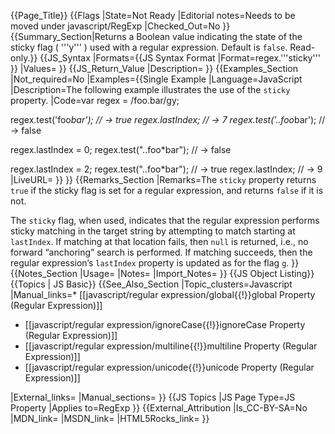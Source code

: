 {{Page_Title}}
{{Flags
|State=Not Ready
|Editorial notes=Needs to be moved under javascript/RegExp
|Checked_Out=No
}}
{{Summary_Section|Returns a Boolean value indicating the state of the sticky flag ( '''y''' ) used with a regular expression. Default is <code>false</code>. Read-only.}}
{{JS_Syntax
|Formats={{JS Syntax Format
|Format=regex.'''sticky'''
}}
|Values=
}}
{{JS_Return_Value
|Description=
}}
{{Examples_Section
|Not_required=No
|Examples={{Single Example
|Language=JavaScript
|Description=The following example illustrates the use of the <code>sticky</code> property.
|Code=var regex = /foo.bar/gy;

regex.test('foo*bar');
// → true
regex.lastIndex;
// → 7
regex.test('..foo*bar');
// → false

regex.lastIndex = 0;
regex.test("..foo*bar");
// → false

regex.lastIndex = 2;
regex.test("..foo*bar");
// → true
regex.lastIndex;
// → 9
|LiveURL=
}}
}}
{{Remarks_Section
|Remarks=The <code>sticky</code> property returns <code>true</code> if the sticky flag is set for a regular expression, and returns <code>false</code> if it is not.

The <code>sticky</code> flag, when used, indicates that the regular expression performs sticky matching in the target string by attempting to match starting at <code>lastIndex</code>. If matching at that location fails, then <code>null</code> is returned, i.e., no forward “anchoring” search is performed. If matching succeeds, then the regular expression’s <code>lastIndex</code> property is updated as for the flag <code>g</code>.
}}
{{Notes_Section
|Usage=
|Notes=
|Import_Notes=
}}
{{JS Object Listing}}
{{Topics | JS Basic}}
{{See_Also_Section
|Topic_clusters=Javascript
|Manual_links=* [[javascript/regular expression/global{{!}}global Property (Regular Expression)]]
* [[javascript/regular expression/ignoreCase{{!}}ignoreCase Property (Regular Expression)]]
* [[javascript/regular expression/multiline{{!}}multiline Property (Regular Expression)]]
* [[javascript/regular expression/unicode{{!}}unicode Property (Regular Expression)]]

|External_links=
|Manual_sections=
}}
{{JS Topics
|JS Page Type=JS Property
|Applies to=RegExp
}}
{{External_Attribution
|Is_CC-BY-SA=No
|MDN_link=
|MSDN_link=
|HTML5Rocks_link=
}}
